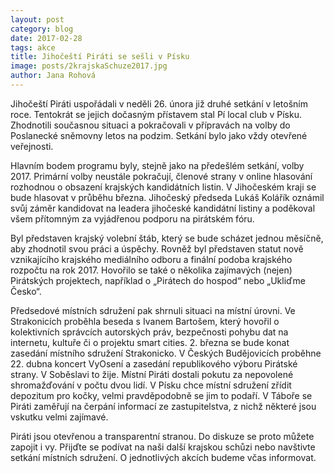 ```yaml
---
layout: post
category: blog
date: 2017-02-28
tags: akce
title: Jihočeští Piráti se sešli v Písku
image: posts/2krajskaSchuze2017.jpg
author: Jana Rohová
---
```


Jihočeští Piráti uspořádali v neděli 26. února již druhé setkání v letošním roce. Tentokrát se jejich dočasným přístavem stal Pí local club v Písku. Zhodnotili současnou situaci a pokračovali v přípravách na volby do Poslanecké sněmovny letos na podzim. Setkání bylo jako vždy otevřené veřejnosti.

Hlavním bodem programu byly, stejně jako na předešlém setkání, volby 2017. Primární volby neustále pokračují, členové strany v online hlasování rozhodnou o obsazení krajských kandidátních listin. V Jihočeském kraji se bude hlasovat v průběhu března. Jihočeský předseda Lukáš Kolářík oznámil svůj záměr kandidovat na leadera jihočeské kandidátní listiny a poděkoval všem přítomným za vyjádřenou podporu na pirátském fóru.

Byl představen krajský volební štáb, který se bude scházet jednou měsíčně, aby zhodnotil svou práci a úspěchy. Rovněž byl představen statut nově vznikajícího krajského mediálního odboru a finální podoba krajského rozpočtu na rok 2017. Hovořilo se také o několika zajímavých (nejen) Pirátských projektech, například o „Pirátech do hospod“ nebo „Ukliďme Česko“.

Předsedové místních sdružení pak shrnuli situaci na místní úrovni. Ve Strakonicích proběhla beseda s Ivanem Bartošem, který hovořil o kolektivních správcích autorských práv, bezpečnosti pohybu dat na internetu, kultuře či o projektu smart cities. 2. března se bude konat zasedání místního sdružení Strakonicko. V Českých Budějovicích proběhne 22. dubna koncert VyOsení a zasedání republikového výboru Pirátské strany. V Soběslavi to žije. Místní Piráti dostali pokutu za nepovolené shromažďování v počtu dvou lidí. V Písku chce místní sdružení zřídit depozitum pro kočky, velmi pravděpodobně se jim to podaří. V Táboře se Piráti zaměřují na čerpání informací ze zastupitelstva, z nichž některé jsou vskutku velmi zajímavé.

Piráti jsou otevřenou a transparentní stranou. Do diskuze se proto můžete zapojit i vy. Přijďte se podívat na naši další krajskou schůzi nebo navštivte setkání místních sdružení. O jednotlivých akcích budeme včas informovat.
